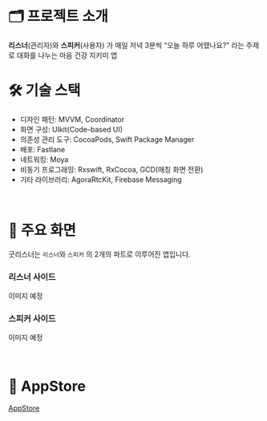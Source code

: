 # 🗂️ 프로젝트 소개
**리스너**(관리자)와 **스피커**(사용자) 가 매일 저녁 3분씩 “오늘 하루 어땠나요?” 라는 주제로 대화를 나누는 마음 건강 지키미 앱 
<br/>

# 🛠️ 기술 스택
- 디자인 패턴: MVVM, Coordinator
- 화면 구성: UIkit(Code-based UI)
- 의존성 관리 도구: CocoaPods, Swift Package Manager
- 배포: Fastlane
- 네트워킹: Moya
- 비동기 프로그래밍: Rxswift, RxCocoa, GCD(매칭 화면 전환)
- 기타 라이브러리: AgoraRtcKit, Firebase Messaging
<br/>

# 📱 주요 화면
굿리스너는 `리스너`와 `스피커` 의 2개의 파트로 이루어진 앱입니다.

### 리스너 사이드
이미지 예정


### 스피커 사이드 
이미지 예정

<br/>

# 🛒 AppStore
[AppStore](https://apps.apple.com/us/app/%EA%B5%BF%EB%A6%AC%EC%8A%A4%EB%84%88/id1641642480)

